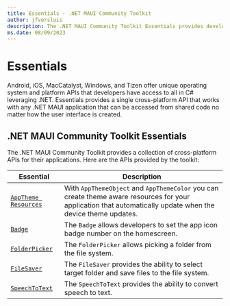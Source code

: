 ```yaml
---
title: Essentials - .NET MAUI Community Toolkit
author: jfversluis
description: The .NET MAUI Community Toolkit Essentials provides developers with cross-platform APIs for their applications.
ms.date: 08/09/2023
---
```


# Essentials

Android, iOS, MacCatalyst, Windows, and Tizen offer unique operating system and platform APIs that developers have access to all in C# leveraging .NET. Essentials provides a single cross-platform API that works with any .NET MAUI application that can be accessed from shared code no matter how the user interface is created.

## .NET MAUI Community Toolkit Essentials

The .NET MAUI Community Toolkit provides a collection of cross-platform APIs for their applications. Here are the APIs provided by the toolkit:

| Essential | Description |
| --------- | ----------- |
| [`AppTheme Resources`](../essentials/apptheme-resources.md) | With `AppThemeObject` and `AppThemeColor` you can create theme aware resources for your application that automatically update when the device theme updates. |
| [`Badge`](../essentials/badge.md) | The `Badge` allows developers to set the app icon badge number on the homescreen. |
| [`FolderPicker`](../essentials/folder-picker.md) | The `FolderPicker` allows picking a folder from the file system. |
| [`FileSaver`](../essentials/file-saver.md) | The `FileSaver` provides the ability to select target folder and save files to the file system. |
| [`SpeechToText`](../essentials/speech-to-text.md) | The `SpeechToText` provides the ability to convert speech to text. |
